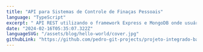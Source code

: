 ```yaml
---
title: "API para Sistemas de Controle de Finaças Pessoais"
language: "TypeScript"
excerpt: " API REST utilizando o framework Express e MongoDB onde usuários podem se cadastrar e criar gerenciadores de finaças para suas contas pessoais."
date: "2024-02-16T05:35:07.322Z"
languageSVG: "/assets/blog/hello-world/cover.jpg"
githubLink: "https://github.com/pedro-git-projects/projeto-integrado-backend"
---
```


